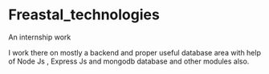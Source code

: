 # Freastal_technologies
An internship work

I work there on mostly a backend and proper useful database area with help of Node Js , Express Js and mongodb database and other modules also.
